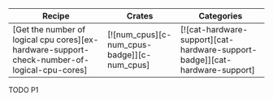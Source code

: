 | Recipe | Crates | Categories |
|--------|--------|------------|
| [Get the number of logical cpu cores][ex-hardware-support-check-number-of-logical-cpu-cores] | [![num_cpus][c-num_cpus-badge]][c-num_cpus] | [![cat-hardware-support][cat-hardware-support-badge]][cat-hardware-support] |

<div class="hidden">
TODO P1
</div>
